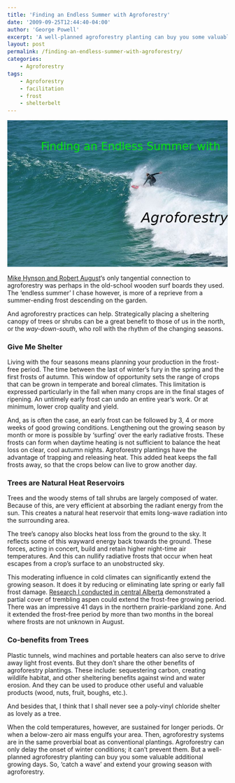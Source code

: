 ```yaml
---
title: 'Finding an Endless Summer with Agroforestry'
date: '2009-09-25T12:44:40-04:00'
author: 'George Powell'
excerpt: 'A well-planned agroforestry planting can buy you some valuable additional growing days by preventing radiative frosts.'
layout: post
permalink: /finding-an-endless-summer-with-agroforestry/
categories:
    - Agroforestry
tags:
    - Agroforestry
    - facilitation
    - frost
    - shelterbelt
---
```

![Endless Summer](/assets/images/EndlessSummer-768x510.jpg)

[Mike Hynson and Robert August](https://www.imdb.com/title/tt0060371/)‘s only tangential connection to agroforestry was perhaps in the old-school wooden surf boards they used. The ‘endless summer’ I chase however, is more of a reprieve from a summer-ending frost descending on the garden.

And agroforestry practices can help. Strategically placing a sheltering canopy of trees or shrubs can be a great benefit to those of us in the north, or the *way-down-south*, who roll with the rhythm of the changing seasons.

### Give Me Shelter

Living with the four seasons means planning your production in the frost-free period. The time between the last of winter’s fury in the spring and the first frosts of autumn. This window of opportunity sets the range of crops that can be grown in temperate and boreal climates. This limitation is expressed particularly in the fall when many crops are in the final stages of ripening. An untimely early frost can undo an entire year’s work. Or at minimum, lower crop quality and yield.

And, as is often the case, an early frost can be followed by 3, 4 or more weeks of good growing conditions. Lengthening out the growing season by month or more is possible by ‘surfing’ over the early radiative frosts. These frosts can form when daytime heating is not sufficient to balance the heat loss on clear, cool autumn nights. Agroforestry plantings have the advantage of trapping and releasing heat. This added heat keeps the fall frosts away, so that the crops below can live to grow another day.

### Trees are Natural Heat Reservoirs

Trees and the woody stems of tall shrubs are largely composed of water. Because of this, are very efficient at absorbing the radiant energy from the sun. This creates a natural heat reservoir that emits long-wave radiation into the surrounding area.

The tree’s canopy also blocks heat loss from the ground to the sky. It reflects some of this wayward energy back towards the ground. These forces, acting in concert, build and retain higher night-time air temperatures. And this can nullify radiative frosts that occur when heat escapes from a crop’s surface to an unobstructed sky.

This moderating influence in cold climates can significantly extend the growing season. It does it by reducing or eliminating late spring or early fall frost damage. [Research I conducted in central Alberta](https://link.springer.com/article/10.1007%2Fs10457-007-9051-z) demonstrated a partial cover of trembling aspen could extend the frost-free growing period. There was an impressive 41 days in the northern prairie-parkland zone. And it extended the frost-free period by more than two months in the boreal where frosts are not unknown in August.

### Co-benefits from Trees

Plastic tunnels, wind machines and portable heaters can also serve to drive away light frost events. But they don’t share the other benefits of agroforestry plantings. These include: sequestering carbon, creating wildlife habitat, and other sheltering benefits against wind and water erosion. And they can be used to produce other useful and valuable products (wood, nuts, fruit, boughs, etc.).

And besides that, I think that I shall never see a poly-vinyl chloride shelter as lovely as a tree.

When the cold temperatures, however, are sustained for longer periods. Or when a below-zero air mass engulfs your area. Then, agroforestry systems are in the same proverbial boat as conventional plantings. Agroforestry can only delay the onset of winter conditions; it can’t prevent them. But a well-planned agroforestry planting can buy you some valuable additional growing days. So, ‘catch a wave’ and extend your growing season with agroforestry.
